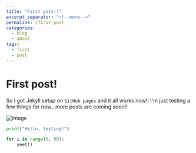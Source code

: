 ```yaml
---
title: "First pots!!"
excerpt_separator: "<!--more-->"
permalink: /first-post
categories:
  - blog
  - about
tags:
  - first
  - post
---
```


# First post!

So I got Jekyll setup on `GitHub pages` and it all works now!! 
I'm just testing a few things for now.. more posts are coming soon!!

![image](/assets/Chiroyce.png)

```python
print("Hello, testing!")

for i in range(0, 99):
    yeet()
```
